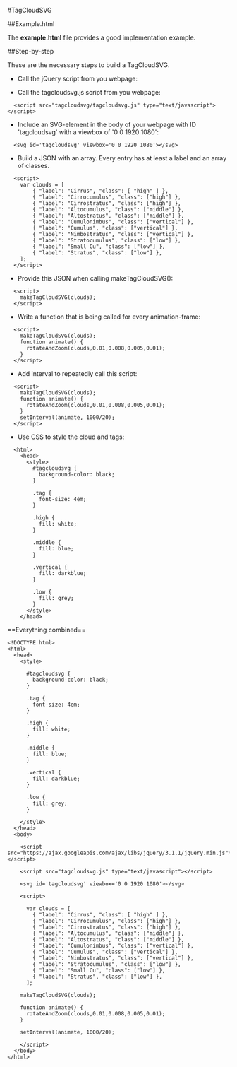 #TagCloudSVG

##Example.html

The **example.html** file provides a good implementation example.

##Step-by-step

These are the necessary steps to build a TagCloudSVG.

* Call the jQuery script from you webpage:

* Call the tagcloudsvg.js script from you webpage:
```
  <script src="tagcloudsvg/tagcloudsvg.js" type="text/javascript"></script>
```
* Include an SVG-element in the body of your webpage with ID 'tagcloudsvg' with a viewbox of '0 0 1920 1080':
```
  <svg id='tagcloudsvg' viewbox='0 0 1920 1080'></svg>
```
* Build a JSON with an array. Every entry has at least a label and an array of classes.
```
  <script>
    var clouds = [
        { "label": "Cirrus", "class": [ "high" ] },
        { "label": "Cirrocumulus", "class": ["high"] },
        { "label": "Cirrostratus", "class": ["high"] },
        { "label": "Altocumulus", "class": ["middle"] },
        { "label": "Altostratus", "class": ["middle"] },
        { "label": "Cumulonimbus", "class": ["vertical"] },
        { "label": "Cumulus", "class": ["vertical"] },
        { "label": "Nimbostratus", "class": ["vertical"] },
        { "label": "Stratocumulus", "class": ["low"] },
        { "label": "Small Cu", "class": ["low"] },
        { "label": "Stratus", "class": ["low"] },
    ];
  </script>
```
* Provide this JSON when calling makeTagCloudSVG():
```
  <script>
    makeTagCloudSVG(clouds);
  </script>
```
* Write a function that is being called for every animation-frame:
```
  <script>
    makeTagCloudSVG(clouds);
    function animate() {
      rotateAndZoom(clouds,0.01,0.008,0.005,0.01);
    }
  </script>
```
* Add interval to repeatedly call this script:
```
  <script>
    makeTagCloudSVG(clouds);
    function animate() {
      rotateAndZoom(clouds,0.01,0.008,0.005,0.01);
    }
    setInterval(animate, 1000/20);
  </script>
```
* Use CSS to style the cloud and tags:
```
  <html>
    <head>
      <style>
        #tagcloudsvg {
          background-color: black;
        }

        .tag {
          font-size: 4em;
        }

        .high {
          fill: white;
        }

        .middle {
          fill: blue;
        }

        .vertical {
          fill: darkblue;
        }

        .low {
          fill: grey;
        }
      </style>
    </head>
```
==Everything combined==
```
<!DOCTYPE html>
<html>
  <head>
    <style>

      #tagcloudsvg {
        background-color: black;
      }

      .tag {
        font-size: 4em;
      }

      .high {
        fill: white;
      }

      .middle {
        fill: blue;
      }

      .vertical {
        fill: darkblue;
      }

      .low {
        fill: grey;
      }

    </style>
  </head>
  <body>

    <script src="https://ajax.googleapis.com/ajax/libs/jquery/3.1.1/jquery.min.js"></script>

    <script src="tagcloudsvg.js" type="text/javascript"></script>

    <svg id='tagcloudsvg' viewbox='0 0 1920 1080'></svg>

    <script>

      var clouds = [
        { "label": "Cirrus", "class": [ "high" ] },
        { "label": "Cirrocumulus", "class": ["high"] },
        { "label": "Cirrostratus", "class": ["high"] },
        { "label": "Altocumulus", "class": ["middle"] },
        { "label": "Altostratus", "class": ["middle"] },
        { "label": "Cumulonimbus", "class": ["vertical"] },
        { "label": "Cumulus", "class": ["vertical"] },
        { "label": "Nimbostratus", "class": ["vertical"] },
        { "label": "Stratocumulus", "class": ["low"] },
        { "label": "Small Cu", "class": ["low"] },
        { "label": "Stratus", "class": ["low"] },
      ];

    makeTagCloudSVG(clouds);

    function animate() {
      rotateAndZoom(clouds,0.01,0.008,0.005,0.01);
    }

    setInterval(animate, 1000/20);

    </script>
  </body>
</html>
```
